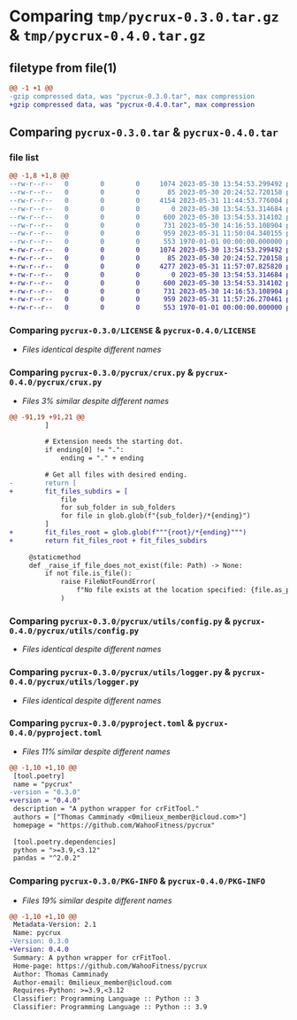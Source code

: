 # Comparing `tmp/pycrux-0.3.0.tar.gz` & `tmp/pycrux-0.4.0.tar.gz`

## filetype from file(1)

```diff
@@ -1 +1 @@
-gzip compressed data, was "pycrux-0.3.0.tar", max compression
+gzip compressed data, was "pycrux-0.4.0.tar", max compression
```

## Comparing `pycrux-0.3.0.tar` & `pycrux-0.4.0.tar`

### file list

```diff
@@ -1,8 +1,8 @@
--rw-r--r--   0        0        0     1074 2023-05-30 13:54:53.299492 pycrux-0.3.0/LICENSE
--rw-r--r--   0        0        0       85 2023-05-30 20:24:52.720158 pycrux-0.3.0/pycrux/__init__.py
--rw-r--r--   0        0        0     4154 2023-05-31 11:44:53.776004 pycrux-0.3.0/pycrux/crux.py
--rw-r--r--   0        0        0        0 2023-05-30 13:54:53.314684 pycrux-0.3.0/pycrux/utils/__init__.py
--rw-r--r--   0        0        0      600 2023-05-30 13:54:53.314102 pycrux-0.3.0/pycrux/utils/config.py
--rw-r--r--   0        0        0      731 2023-05-30 14:16:53.108904 pycrux-0.3.0/pycrux/utils/logger.py
--rw-r--r--   0        0        0      959 2023-05-31 11:50:04.340155 pycrux-0.3.0/pyproject.toml
--rw-r--r--   0        0        0      553 1970-01-01 00:00:00.000000 pycrux-0.3.0/PKG-INFO
+-rw-r--r--   0        0        0     1074 2023-05-30 13:54:53.299492 pycrux-0.4.0/LICENSE
+-rw-r--r--   0        0        0       85 2023-05-30 20:24:52.720158 pycrux-0.4.0/pycrux/__init__.py
+-rw-r--r--   0        0        0     4277 2023-05-31 11:57:07.825820 pycrux-0.4.0/pycrux/crux.py
+-rw-r--r--   0        0        0        0 2023-05-30 13:54:53.314684 pycrux-0.4.0/pycrux/utils/__init__.py
+-rw-r--r--   0        0        0      600 2023-05-30 13:54:53.314102 pycrux-0.4.0/pycrux/utils/config.py
+-rw-r--r--   0        0        0      731 2023-05-30 14:16:53.108904 pycrux-0.4.0/pycrux/utils/logger.py
+-rw-r--r--   0        0        0      959 2023-05-31 11:57:26.270461 pycrux-0.4.0/pyproject.toml
+-rw-r--r--   0        0        0      553 1970-01-01 00:00:00.000000 pycrux-0.4.0/PKG-INFO
```

### Comparing `pycrux-0.3.0/LICENSE` & `pycrux-0.4.0/LICENSE`

 * *Files identical despite different names*

### Comparing `pycrux-0.3.0/pycrux/crux.py` & `pycrux-0.4.0/pycrux/crux.py`

 * *Files 3% similar despite different names*

```diff
@@ -91,19 +91,21 @@
         ]
 
         # Extension needs the starting dot.
         if ending[0] != ".":
             ending = "." + ending
 
         # Get all files with desired ending.
-        return [
+        fit_files_subdirs = [
             file
             for sub_folder in sub_folders
             for file in glob.glob(f"{sub_folder}/*{ending}")
         ]
+        fit_files_root = glob.glob(f"""{root}/*{ending}""")
+        return fit_files_root + fit_files_subdirs
 
     @staticmethod
     def _raise_if_file_does_not_exist(file: Path) -> None:
         if not file.is_file():
             raise FileNotFoundError(
                 f"No file exists at the location specified: {file.as_posix()}"
             )
```

### Comparing `pycrux-0.3.0/pycrux/utils/config.py` & `pycrux-0.4.0/pycrux/utils/config.py`

 * *Files identical despite different names*

### Comparing `pycrux-0.3.0/pycrux/utils/logger.py` & `pycrux-0.4.0/pycrux/utils/logger.py`

 * *Files identical despite different names*

### Comparing `pycrux-0.3.0/pyproject.toml` & `pycrux-0.4.0/pyproject.toml`

 * *Files 11% similar despite different names*

```diff
@@ -1,10 +1,10 @@
 [tool.poetry]
 name = "pycrux"
-version = "0.3.0"
+version = "0.4.0"
 description = "A python wrapper for crFitTool."
 authors = ["Thomas Camminady <0milieux_member@icloud.com>"]
 homepage = "https://github.com/WahooFitness/pycrux"
 
 [tool.poetry.dependencies]
 python = ">=3.9,<3.12"
 pandas = "^2.0.2"
```

### Comparing `pycrux-0.3.0/PKG-INFO` & `pycrux-0.4.0/PKG-INFO`

 * *Files 19% similar despite different names*

```diff
@@ -1,10 +1,10 @@
 Metadata-Version: 2.1
 Name: pycrux
-Version: 0.3.0
+Version: 0.4.0
 Summary: A python wrapper for crFitTool.
 Home-page: https://github.com/WahooFitness/pycrux
 Author: Thomas Camminady
 Author-email: 0milieux_member@icloud.com
 Requires-Python: >=3.9,<3.12
 Classifier: Programming Language :: Python :: 3
 Classifier: Programming Language :: Python :: 3.9
```


